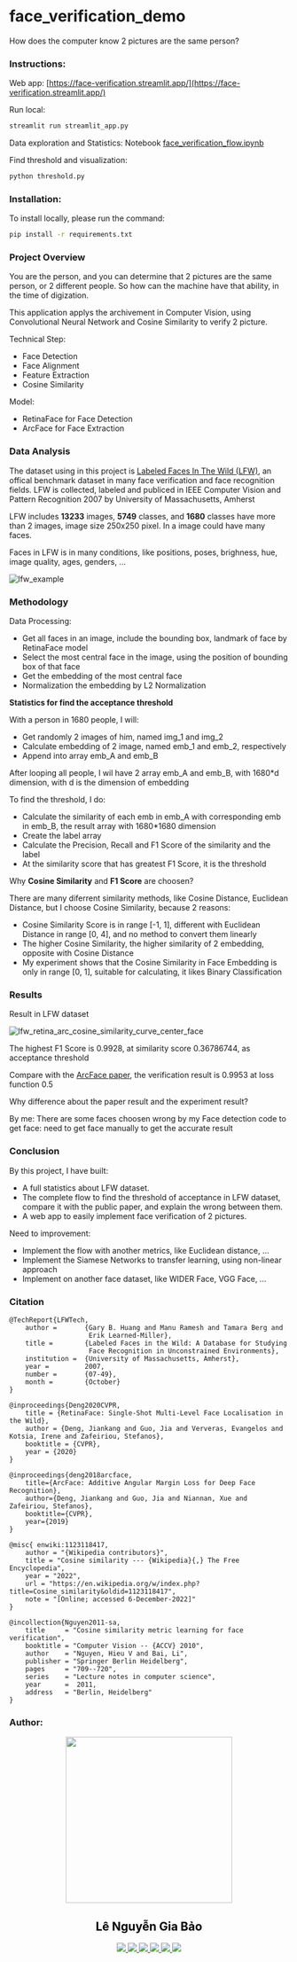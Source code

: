 # face_verification_demo

How does the computer know 2 pictures are the same person?

### Instructions:

Web app: [https://face-verification.streamlit.app/](https://face-verification.streamlit.app/)

Run local:

```bash
streamlit run streamlit_app.py
```

Data exploration and Statistics: Notebook [face_verification_flow.ipynb](./face_verification_flow.ipynb)

Find threshold and visualization:

```bash
python threshold.py
```

### Installation:

To install locally, please run the command:

```bash
pip install -r requirements.txt
```

### Project Overview

You are the person, and you can determine that 2 pictures are the same person, or 2 different people. So how can the machine have that ability, in the time of digization.

This application applys the archivement in Computer Vision, using Convolutional Neural Network and Cosine Similarity to verify 2 picture.

Technical Step:

- Face Detection
- Face Alignment
- Feature Extraction
- Cosine Similarity

Model:

- RetinaFace for Face Detection
- ArcFace for Face Extraction

### Data Analysis

The dataset using in this project is [Labeled Faces In The Wild (LFW)](http://vis-www.cs.umass.edu/lfw/), an offical benchmark dataset in many face verification and face recognition fields. LFW is collected, labeled and publiced in IEEE Computer Vision and Pattern Recognition 2007 by University of Massachusetts, Amherst

LFW includes **13233** images, **5749** classes, and **1680** classes have more than 2 images, image size 250x250 pixel. In a image could have many faces.

Faces in LFW is in many conditions, like positions, poses, brighness, hue, image quality, ages, genders, ...

![lfw_example](./img/lfw_example.png)

### Methodology

Data Processing:

- Get all faces in an image, include the bounding box, landmark of face by RetinaFace model
- Select the most central face in the image, using the position of bounding box of that face
- Get the embedding of the most central face
- Normalization the embedding by L2 Normalization

**Statistics for find the acceptance threshold**

With a person in 1680 people, I will:

- Get randomly 2 images of him, named img_1 and img_2
- Calculate embedding of 2 image, named emb_1 and emb_2, respectively
- Append into array emb_A and emb_B

After looping all people, I wil have 2 array emb_A and emb_B, with 1680\*d dimension, with d is the dimension of embedding

To find the threshold, I do:

- Calculate the similarity of each emb in emb_A with corresponding emb in emb_B, the result array with 1680\*1680 dimension
- Create the label array
- Calculate the Precision, Recall and F1 Score of the similarity and the label
- At the similarity score that has greatest F1 Score, it is the threshold

Why **Cosine Similarity** and **F1 Score** are choosen?

There are many diferrent similarity methods, like Cosine Distance, Euclidean Distance, but I choose Cosine Similarity, because 2 reasons:

- Cosine Similarity Score is in range [-1, 1], different with Euclidean Distance in range [0, 4], and no method to convert them linearly
- The higher Cosine Similarity, the higher similarity of 2 embedding, opposite with Cosine Distance
- My experiment shows that the Cosine Similarity in Face Embedding is only in range [0, 1], suitable for calculating, it likes Binary Classification

### Results

Result in LFW dataset

![lfw_retina_arc_cosine_similarity_curve_center_face](./img/lfw_retina_arc_cosine_similarity_curve_center_face.png)

The highest F1 Score is 0.9928, at similarity score 0.36786744, as acceptance threshold

Compare with the [ArcFace paper](https://arxiv.org/abs/1801.07698), the verification result is 0.9953 at loss function 0.5

Why difference about the paper result and the experiment result?

By me: There are some faces choosen wrong by my Face detection code to get face: need to get face manually to get the accurate result

### Conclusion

By this project, I have built:

- A full statistics about LFW dataset.
- The complete flow to find the threshold of acceptance in LFW dataset, compare it with the public paper, and explain the wrong between them.
- A web app to easily implement face verification of 2 pictures.

Need to improvement:

- Implement the flow with another metrics, like Euclidean distance, ...
- Implement the Siamese Networks to transfer learning, using non-linear approach
- Implement on another face dataset, like WIDER Face, VGG Face, ...

### Citation

```
@TechReport{LFWTech,
    author =       {Gary B. Huang and Manu Ramesh and Tamara Berg and
                    Erik Learned-Miller},
    title =        {Labeled Faces in the Wild: A Database for Studying
                    Face Recognition in Unconstrained Environments},
    institution =  {University of Massachusetts, Amherst},
    year =         2007,
    number =       {07-49},
    month =        {October}
}

@inproceedings{Deng2020CVPR,
    title = {RetinaFace: Single-Shot Multi-Level Face Localisation in the Wild},
    author = {Deng, Jiankang and Guo, Jia and Ververas, Evangelos and Kotsia, Irene and Zafeiriou, Stefanos},
    booktitle = {CVPR},
    year = {2020}
}

@inproceedings{deng2018arcface,
    title={ArcFace: Additive Angular Margin Loss for Deep Face Recognition},
    author={Deng, Jiankang and Guo, Jia and Niannan, Xue and Zafeiriou, Stefanos},
    booktitle={CVPR},
    year={2019}
}

@misc{ enwiki:1123118417,
    author = "{Wikipedia contributors}",
    title = "Cosine similarity --- {Wikipedia}{,} The Free Encyclopedia",
    year = "2022",
    url = "https://en.wikipedia.org/w/index.php?title=Cosine_similarity&oldid=1123118417",
    note = "[Online; accessed 6-December-2022]"
}

@incollection{Nguyen2011-sa,
    title     = "Cosine similarity metric learning for face verification",
    booktitle = "Computer Vision -- {ACCV} 2010",
    author    = "Nguyen, Hieu V and Bai, Li",
    publisher = "Springer Berlin Heidelberg",
    pages     = "709--720",
    series    = "Lecture notes in computer science",
    year      =  2011,
    address   = "Berlin, Heidelberg"
}
```

### Author:

<p align="center">
  <img
    src="https://avatars.githubusercontent.com/u/68860804?v=4"
    width="300px"
  />
</p>
<h2 style="text-align: center; color: black">Lê Nguyễn Gia Bảo</h2>
<p align="center">
  <a href="https://www.linkedin.com/in/lenguyengiabao/" target="_blank">
    <img src="https://img.icons8.com/fluent/48/000000/linkedin.png" />
  </a>
  <a href="https://www.facebook.com/baorua.98/" alt="Facebook" target="_blank">
    <img src="https://img.icons8.com/fluent/48/000000/facebook-new.png" />
  </a>
  <a href="https://github.com/LeNguyenGiaBao" alt="Github" target="_blank">
    <img src="https://img.icons8.com/fluent/48/000000/github.png" />
  </a>
  <a
    href="https://www.youtube.com/channel/UCOZbUfO_au3oxHEh4x52wvw/videos"
    alt="Youtube channel"
    target="_blank"
  >
    <img src="https://img.icons8.com/fluent/48/000000/youtube-play.png" />
  </a>
  <a href="https://www.kaggle.com/nguyngiabol" alt="Kaggle" target="_blank">
    <img src="https://img.icons8.com/windows/48/000000/kaggle.png" />
  </a>
  <a href="mailto:lenguyengiabao46@gmail.com" alt="Email" target="_blank">
    <img src="https://img.icons8.com/fluent/48/000000/mailing.png" />
  </a>
</p>
